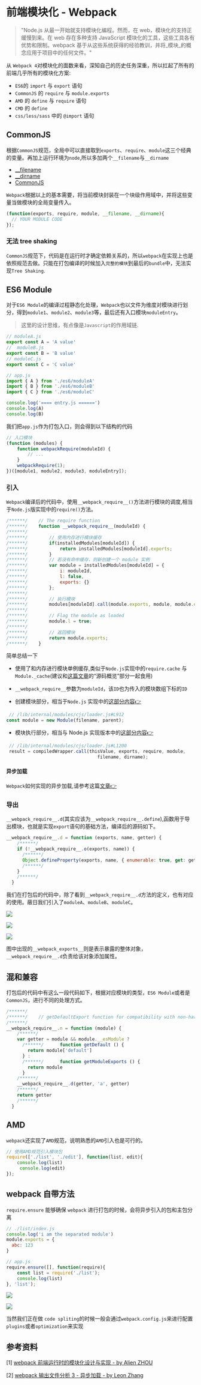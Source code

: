 # 前端模块化 - Webpack 
> "Node.js 从最一开始就支持模块化编程。然而，在 web，模块化的支持正缓慢到来。在 web 存在多种支持 JavaScript 模块化的工具，这些工具各有优势和限制。webpack 基于从这些系统获得的经验教训，并将_模块_的概念应用于项目中的任何文件。"

从 `Webpack 4`对模块化的面数来看，深知自己的历史任务深重，所以扛起了所有的前端几乎所有的模块化方案: 
* `ES6`的 `import` 与 `export` 语句
* `CommonJS` 的 `require` 与 `module.exports`
* `AMD` 的 `define` 与 `require` 语句
* `CMD` 的 `define`
* `css/less/sass` 中的 `@import` 语句


## CommonJS
根据`CommonJS`规范，全局中可以直接取到`exports`、`require`、`module`这三个经典的变量。再加上运行环境为`node`,所以多加两个`__filename`与`__dirname`
* [__filename](http://nodejs.cn/api/modules.html#modules_filename)
* [__dirname](http://nodejs.cn/api/modules.html#modules_dirname)
* [CommonJS](./common-js.md)

`Webpack`根据以上的基本需要，将当前模块封装在一个块级作用域中，并将这些变量当做模块的全局变量传入。
```js
(function(exports, require, module, __filename, __dirname){
  // YOUR MODULE CODE
});
```
### 无法 tree shaking
`CommonJS`规范下，代码是在运行时才确定依赖关系的，所以`webpack`在实现上也是依照规范去做。只能在打包编译的时候加入`完整的模块`到最后的`bundle`中，无法实现`Tree Shaking`.


## ES6 Module
对于`ES6 Module`的编译过程静态化处理，`Webpack`也以文件为维度对模块进行划分，得到`module1`、`module2`、`module3`等，最后还有入口模块`moduleEntry`。

> 这里的设计思维，有点像是`Javascript`的作用域链.

```js
// moduleA.js
export const A = 'A value'
//  moduleB.js
export const B = 'B value'
// moduleC.js
export const C = 'C value'

// app.js
import { A } from './es6/moduleA'
import { B } from './es6/moduleB'
import { C } from './es6/moduleC'

console.log('==== entry.js ======')
console.log(A)
console.log(B)
```
我们把`app.js`作为打包入口，则会得到以下结构的代码
```js
// 入口模块
(function (modules) {
    function webpackRequire(moduleId) {
        // ...
    }
    webpackRequire(1);
})([module1, module2, module3, moduleEntry]);
```
### 引入
`Webpack`编译后的代码中，使用`__webpack_require__()`方法进行模块的调度,相当于`Node.js`版实现中的`require()`方法。
```js
/******/ 	// The require function
/******/ 	function __webpack_require__(moduleId) {
/******/
/******/ 		// 使用内存进行模块缓存
/******/ 		if(installedModules[moduleId]) {
/******/ 			return installedModules[moduleId].exports;
/******/ 		}
/******/ 		// 若没有命中缓存，则新创建一个 module 实例
/******/ 		var module = installedModules[moduleId] = {
/******/ 			i: moduleId,
/******/ 			l: false,
/******/ 			exports: {}
/******/ 		};
/******/
/******/ 		// 执行模块  
/******/ 		modules[moduleId].call(module.exports, module, module.exports, __webpack_require__);
/******/
/******/ 		// Flag the module as loaded
/******/ 		module.l = true;
/******/
/******/ 		// 返回模块
/******/ 		return module.exports;
/******/ 	}
```
简单总结一下
* 使用了和内存进行模块单例缓存,类似于`Node.js`实现中的`require.cache` 与 `Module._cache`(建议和[这篇文章](https://github.com/HXWfromDJTU/blog/issues/4)的“源码概览”部分一起食用)

* `__webpack_require__`参数为`moduleId`，该`ID`也为传入的模块数组下标的`ID`

* 创建模块部分，相当于`Node.js` 实现中的[这部分内容👉](https://github.com/nodejs/node/blob/ef1eb8d43903e7c5f671998cd3ee912a73292634/lib/internal/modules/cjs/loader.js#L912)
```js
 // /lib/internal/modules/cjs/loader.js#L912
const module = new Module(filename, parent);
```
* 模块执行部分，相当与 Node.js 实现版本中的[这部分内容👉](https://github.com/nodejs/node/blob/ef1eb8d43903e7c5f671998cd3ee912a73292634/lib/internal/modules/cjs/loader.js#L1200)
```js
 // /lib/internal/modules/cjs/loader.js#L1200
 result = compiledWrapper.call(thisValue, exports, require, module,
                                  filename, dirname);
```

#### 异步加载
`Webpack`如何实现的异步加载,请参考这篇[文章👉](https://www.njleonzhang.com/2019/02/12/webpack-bundle-3.html)

### 导出
`__webpack_require__.d`(其实应该为`__webpack_require__.define`),函数用于导出模块，也就是实现`export`语句的基础方法，编译后的源码如下。
```js
__webpack_require__.d = function (exports, name, getter) {
    /******/
    if (!__webpack_require__.o(exports, name)) {
      /******/
      Object.defineProperty(exports, name, { enumerable: true, get: getter })
      /******/
    }
    /******/
  }
```

我们在打包后的代码中，除了看到`__webpack_require__.d`方法的定义，也有对应的使用。蔽日我们引入了`moduleA`、`moduleB`、`moduleC`。

![](/blog_assets/__webpack_require.define-a.png)

![](/blog_assets/__webpack_require.define-b.png)

![](/blog_assets/__webpack_require.define-c.png)

图中出现的`__webpack_exports__`则是表示暴露的整体对象，`__webpack_require__.d`负责给该对象添加属性。

## 混和兼容
打包后的代码中有这么一段代码如下，根据对应模块的类型，`ES6 Module`或者是`CommonJS`，进行不同的处理方式。
```js
/******/
/******/ 	// getDefaultExport function for compatibility with non-harmony modules
/******/
__webpack_require__.n = function (module) {
    /******/
    var getter = module && module.__esModule ?
      /******/      function getDefault () {
        return module['default']
      } :
      /******/      function getModuleExports () {
        return module
      }
    /******/
    __webpack_require__.d(getter, 'a', getter)
    /******/
    return getter
    /******/
  }
```

## AMD
`webpack`还实现了`AMD`规范，说明熟悉的`AMD`引入也是可行的。  
```js
// 使用AMD规范引入模块包
require(['./list', './edit'], function(list, edit){
    console.log(list)
     console.log(edit)
});
```

## webpack 自带方法
`require.ensure` 能够确保 `webpack` 进行打包的时候，会将异步引入的包和主包分离
```js
// ./list/index.js
console.log('i am the separated module')
module.exports = {
  abc: 123
}

// app.js
require.ensure([], function(require){
    const list = require('./list');
    console.log(list)
}, 'list');
```
![](/blog_assets/webpack_separted_module-import.png)

![](/blog_assets/webpack_separted_module.png)

当然我们正在做 `code spliting`的时候一般会通过`webpack.config.js`来进行配置`plugins`或者`optimization`来实现

## 参考资料
[1] [webpack 前端运行时的模块化设计与实现 - by Alien ZHOU](https://www.alienzhou.com/2018/08/27/webpack-module-runtime/)

[2] [webpack 输出文件分析 3 - 异步加载 - by Leon Zhang](https://www.njleonzhang.com/2019/02/12/webpack-bundle-3.html)